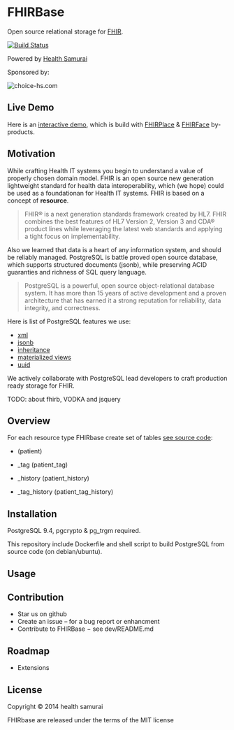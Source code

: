 # FHIRBase

Open source relational storage for [FHIR](http://hl7.org/implement/standards/fhir/).

[![Build Status](https://travis-ci.org/fhirbase/fhirbase.png?branch=master)](https://travis-ci.org/fhirbase/fhirbase)

Powered by [Health Samurai](http://healthsamurai.github.io/)

Sponsored by:

![choice-hs.com](http://choice-hs.com/Images/Shared/Choice-HSLogo.png)

## Live Demo

Here is an [interactive demo](http://try-fhirplace.hospital-systems.com/fhirface/index.html),
which is build with [FHIRPlace](https://github.com/fhirplace/) & [FHIRFace](https://github.com/fhirface/) by-products.


## Motivation

While crafting Health IT systems you begin to understand a value of properly chosen domain model.
FHIR is an open source new generation lightweight standard for health data interoperability,
which (we hope) could be used as a foundationan for Health IT systems. FHIR is based on a concept of __resource__.

> FHIR® is a next generation standards framework created by HL7.
> FHIR combines the best features of HL7 Version 2,
> Version 3 and CDA® product lines while leveraging the latest
> web standards and applying a tight focus on implementability.

Also we learned that data is a heart of any information system,
and should be reliably managed. PostgreSQL is battle proved open source
database, which supports structured documents (jsonb), while preserving
ACID guaranties and richness of SQL query language.

> PostgreSQL is a powerful, open source object-relational database system.
> It has more than 15 years of active development and a proven architecture
> that has earned it a strong reputation for reliability, data integrity, and correctness.

Here is list of PostgreSQL features we use:

* [xml](http://www.postgresql.org/docs/9.4/static/functions-xml.html)
* [jsonb](http://www.postgresql.org/docs/9.4/static/functions-json.html)
* [inheritance](http://www.postgresql.org/docs/9.4/static/tutorial-inheritance.html)
* [materialized views](http://www.postgresql.org/docs/9.4/static/sql-altermaterializedview.html)
* [uuid](http://www.postgresql.org/docs/9.4/static/pgcrypto.html)


We actively collaborate with PostgreSQL lead developers to craft production ready
storage for FHIR.

TODO: about fhirb, VODKA and jsquery

## Overview

For each resource type FHIRbase create set of tables
[see source code](https://github.com/fhirbase/fhirbase/blob/master/dev/4_generation.sql#L51):

* <RESOURCE-TYPE>             (patient)
* <RESOURCE-TYPE>_tag         (patient_tag)

* <RESOURCE-TYPE>_history     (patient_history)
* <RESOURCE-TYPE>_tag_history (patient_tag_history)


## Installation

PostgreSQL 9.4, pgcrypto & pg_trgm required.

This repository include Dockerfile and shell script to build
PostgreSQL from source code (on debian/ubuntu).

## Usage

## Contribution

* Star us on github
* Create an issue – for a bug report or enhancment
* Contribute to FHIRBase − see dev/README.md

## Roadmap

* Extensions

## License

Copyright © 2014 health samurai

FHIRbase are released under the terms of the MIT license
